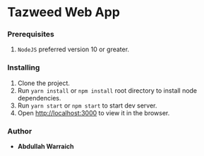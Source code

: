 
# Tazweed Web App 

### Prerequisites

1. ```NodeJS``` preferred version 10 or greater.

### Installing

1. Clone the project.
2. Run  ```yarn install``` or ```npm install``` root directory to install node dependencies.
4. Run  ```yarn start``` or ```npm start``` to start dev server.
5. Open [http://localhost:3000](http://localhost:3000) to view it in the browser.

### Author

* **Abdullah Warraich** 